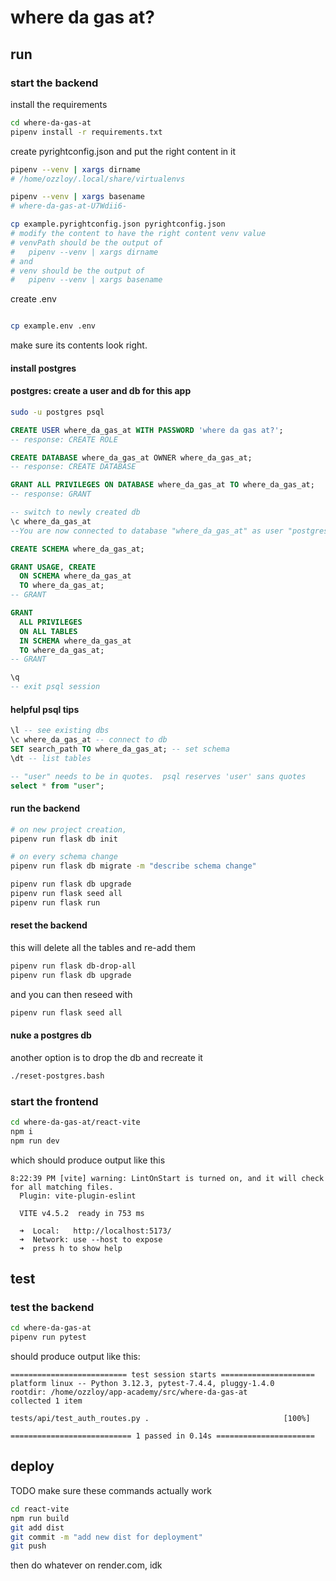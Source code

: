 # where da gas at?

## run

### start the backend

install the requirements

```bash
cd where-da-gas-at
pipenv install -r requirements.txt
```

create pyrightconfig.json and put the right content in it

```bash
pipenv --venv | xargs dirname
# /home/ozzloy/.local/share/virtualenvs

pipenv --venv | xargs basename
# where-da-gas-at-U7Wdii6-

cp example.pyrightconfig.json pyrightconfig.json
# modify the content to have the right content venv value
# venvPath should be the output of
#   pipenv --venv | xargs dirname
# and
# venv should be the output of
#   pipenv --venv | xargs basename
```

create .env

```bash

cp example.env .env
```

make sure its contents look right.

#### install postgres

#### postgres: create a user and db for this app

```bash
sudo -u postgres psql
```

```sql
CREATE USER where_da_gas_at WITH PASSWORD 'where da gas at?';
-- response: CREATE ROLE

CREATE DATABASE where_da_gas_at OWNER where_da_gas_at;
-- response: CREATE DATABASE

GRANT ALL PRIVILEGES ON DATABASE where_da_gas_at TO where_da_gas_at;
-- response: GRANT

-- switch to newly created db
\c where_da_gas_at
--You are now connected to database "where_da_gas_at" as user "postgres".

CREATE SCHEMA where_da_gas_at;

GRANT USAGE, CREATE
  ON SCHEMA where_da_gas_at
  TO where_da_gas_at;
-- GRANT

GRANT
  ALL PRIVILEGES
  ON ALL TABLES
  IN SCHEMA where_da_gas_at
  TO where_da_gas_at;
-- GRANT

\q
-- exit psql session
```

#### helpful psql tips

```sql
\l -- see existing dbs
\c where_da_gas_at -- connect to db
SET search_path TO where_da_gas_at; -- set schema
\dt -- list tables

-- "user" needs to be in quotes.  psql reserves 'user' sans quotes
select * from "user";
```

#### run the backend

```bash
# on new project creation,
pipenv run flask db init

# on every schema change
pipenv run flask db migrate -m "describe schema change"

pipenv run flask db upgrade
pipenv run flask seed all
pipenv run flask run
```

#### reset the backend

this will delete all the tables and re-add them

```bash
pipenv run flask db-drop-all
pipenv run flask db upgrade
```

and you can then reseed with

```bash
pipenv run flask seed all
```

#### nuke a postgres db

another option is to drop the db and recreate it

```bash
./reset-postgres.bash
```

### start the frontend

```bash
cd where-da-gas-at/react-vite
npm i
npm run dev
```

which should produce output like this

```
8:22:39 PM [vite] warning: LintOnStart is turned on, and it will check for all matching files.
  Plugin: vite-plugin-eslint

  VITE v4.5.2  ready in 753 ms

  ➜  Local:   http://localhost:5173/
  ➜  Network: use --host to expose
  ➜  press h to show help
```

## test

### test the backend

```bash
cd where-da-gas-at
pipenv run pytest
```

should produce output like this:

```
========================== test session starts =====================
platform linux -- Python 3.12.3, pytest-7.4.4, pluggy-1.4.0
rootdir: /home/ozzloy/app-academy/src/where-da-gas-at
collected 1 item

tests/api/test_auth_routes.py .                              [100%]

=========================== 1 passed in 0.14s ======================
```

## deploy

TODO make sure these commands actually work

```bash
cd react-vite
npm run build
git add dist
git commit -m "add new dist for deployment"
git push
```

then do whatever on render.com, idk
